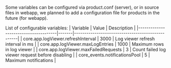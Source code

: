 Some variables can be configured via product.conf (server), or in source files in webapp, we planned to add a configuration file for products in the future (for webapp).

List of configurable variables:
| Variable                             | Value | Description                                      |
|--------------------------------------|-------|--------------------------------------------------|
| core.app.logViewer.refreshInterval   | 3000  | Log viewer refresh interval in ms                |
| core.app.logViewer.maxLogEntries     | 1000  | Maximum rows in log viewer                       |
| core.app.logViewer.maxFailedRequests | 3     | Count failed log viewer request before disabling |
| core_events.notificationsPool        | 5     | Maximum notifications                            |